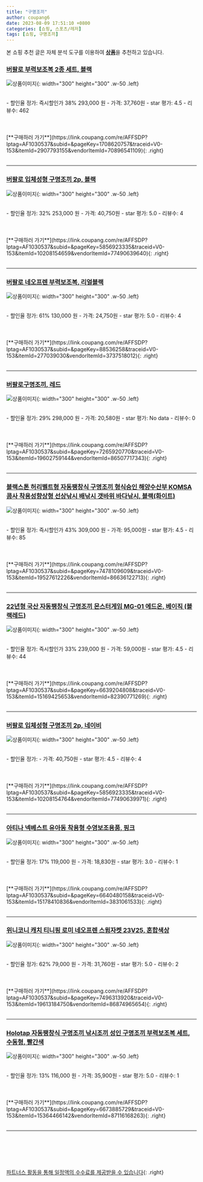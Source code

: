 ```yaml
---
title: "구명조끼"
author: coupang6
date: 2023-08-09 17:51:10 +0800
categories: [쇼핑, 스포츠/레저]
tags: [쇼핑, 구명조끼]
---
```


본 쇼핑 추천 글은 자체 분석 도구를 이용하여 [**상품**](https://link.coupang.com/a/bao1ui)을 추천하고 있습니다.

### [버팔로 부력보조복 2종 세트, 블랙](https://link.coupang.com/re/AFFSDP?lptag=AF1030537&subid=&pageKey=1708620757&traceid=V0-153&itemId=2907793155&vendorItemId=70896541109)

![상품이미지](https://thumbnail7.coupangcdn.com/thumbnails/remote/230x230ex/image/retail/images/4359828822880513-7624e64f-5fb2-4ffd-ac35-4b79bd103c3d.jpg){: width="300" height="300" .w-50 .left}


<br>
- 할인율 정가: 즉시할인가 38%  293,000   원
- 가격: 37,760원
- star 평가: 4.5
- 리뷰수: 462
<br>
<br>
<br>
<br>
[**구매하러 가기**](https://link.coupang.com/re/AFFSDP?lptag=AF1030537&subid=&pageKey=1708620757&traceid=V0-153&itemId=2907793155&vendorItemId=70896541109){: .right}
<br>
<br>

---

### [버팔로 입체성형 구명조끼 2p, 블랙](https://link.coupang.com/re/AFFSDP?lptag=AF1030537&subid=&pageKey=5856923335&traceid=V0-153&itemId=10208154659&vendorItemId=77490639640)

![상품이미지](https://thumbnail7.coupangcdn.com/thumbnails/remote/230x230ex/image/retail/images/4336050058834276-24fad9dc-6951-4e5d-9fb3-b225e2e4dbd1.jpg){: width="300" height="300" .w-50 .left}


<br>
- 할인율 정가: 32%  253,000   원
- 가격: 40,750원
- star 평가: 5.0
- 리뷰수: 4
<br>
<br>
<br>
<br>
[**구매하러 가기**](https://link.coupang.com/re/AFFSDP?lptag=AF1030537&subid=&pageKey=5856923335&traceid=V0-153&itemId=10208154659&vendorItemId=77490639640){: .right}
<br>
<br>

---

### [버팔로 네오프렌 부력보조복, 리얼블랙](https://link.coupang.com/re/AFFSDP?lptag=AF1030537&subid=&pageKey=88536258&traceid=V0-153&itemId=277039030&vendorItemId=3737518012)

![상품이미지](https://thumbnail10.coupangcdn.com/thumbnails/remote/230x230ex/image/retail/images/92476406905740-dde90dae-708d-4e8f-9cb0-7cf340417749.jpg){: width="300" height="300" .w-50 .left}


<br>
- 할인율 정가: 61%  130,000   원
- 가격: 24,750원
- star 평가: 5.0
- 리뷰수: 4
<br>
<br>
<br>
<br>
[**구매하러 가기**](https://link.coupang.com/re/AFFSDP?lptag=AF1030537&subid=&pageKey=88536258&traceid=V0-153&itemId=277039030&vendorItemId=3737518012){: .right}
<br>
<br>

---

### [버팔로구명조끼, 레드](https://link.coupang.com/re/AFFSDP?lptag=AF1030537&subid=&pageKey=7265920770&traceid=V0-153&itemId=19602759144&vendorItemId=86507717343)

![상품이미지](https://thumbnail6.coupangcdn.com/thumbnails/remote/230x230ex/image/rs_quotation_api/xw5jocg0/a83ab7ea1ee14b7a95275ee6a725e158.jpg){: width="300" height="300" .w-50 .left}


<br>
- 할인율 정가: 29%  298,000   원
- 가격: 20,580원
- star 평가: No data
- 리뷰수: 0
<br>
<br>
<br>
<br>
[**구매하러 가기**](https://link.coupang.com/re/AFFSDP?lptag=AF1030537&subid=&pageKey=7265920770&traceid=V0-153&itemId=19602759144&vendorItemId=86507717343){: .right}
<br>
<br>

---

### [블랙스톤 허리벨트형 자동팽창식 구명조끼 형식승인 해양수산부 KOMSA 콤사 착용성향상형 선상낚시 배낚시 갯바위 바다낚시, 블랙(화이트)](https://link.coupang.com/re/AFFSDP?lptag=AF1030537&subid=&pageKey=7478109609&traceid=V0-153&itemId=19527612226&vendorItemId=86636122713)

![상품이미지](https://thumbnail8.coupangcdn.com/thumbnails/remote/230x230ex/image/vendor_inventory/8cb9/c4d8f9d311a16a99031c8939e1b6c6b55d6cd605221bed90887d4d45e092.jpg){: width="300" height="300" .w-50 .left}


<br>
- 할인율 정가: 즉시할인가 43%  309,000   원
- 가격: 95,000원
- star 평가: 4.5
- 리뷰수: 85
<br>
<br>
<br>
<br>
[**구매하러 가기**](https://link.coupang.com/re/AFFSDP?lptag=AF1030537&subid=&pageKey=7478109609&traceid=V0-153&itemId=19527612226&vendorItemId=86636122713){: .right}
<br>
<br>

---

### [22년형 국산 자동팽창식 구명조끼 몬스터게임 MG-01 에드온, 베이직 (블랙레드)](https://link.coupang.com/re/AFFSDP?lptag=AF1030537&subid=&pageKey=6639204808&traceid=V0-153&itemId=15169425653&vendorItemId=82390771269)

![상품이미지](https://thumbnail7.coupangcdn.com/thumbnails/remote/230x230ex/image/vendor_inventory/d742/e33a586404e06c5ebe004cb580ef11a6fc1451dc7d680d6858c42435af44.jpg){: width="300" height="300" .w-50 .left}


<br>
- 할인율 정가: 즉시할인가 33%  239,000   원
- 가격: 59,000원
- star 평가: 4.5
- 리뷰수: 44
<br>
<br>
<br>
<br>
[**구매하러 가기**](https://link.coupang.com/re/AFFSDP?lptag=AF1030537&subid=&pageKey=6639204808&traceid=V0-153&itemId=15169425653&vendorItemId=82390771269){: .right}
<br>
<br>

---

### [버팔로 입체성형 구명조끼 2p, 네이비](https://link.coupang.com/re/AFFSDP?lptag=AF1030537&subid=&pageKey=5856923335&traceid=V0-153&itemId=10208154764&vendorItemId=77490639971)

![상품이미지](https://thumbnail10.coupangcdn.com/thumbnails/remote/230x230ex/image/retail/images/2021/07/16/17/7/8cc39368-d835-47fb-be51-aa8e26b4cd1a.jpg){: width="300" height="300" .w-50 .left}


<br>
- 할인율 정가: 
- 가격: 40,750원
- star 평가: 4.5
- 리뷰수: 4
<br>
<br>
<br>
<br>
[**구매하러 가기**](https://link.coupang.com/re/AFFSDP?lptag=AF1030537&subid=&pageKey=5856923335&traceid=V0-153&itemId=10208154764&vendorItemId=77490639971){: .right}
<br>
<br>

---

### [아티나 넥베스트 유아동 착용형 수영보조용품, 핑크](https://link.coupang.com/re/AFFSDP?lptag=AF1030537&subid=&pageKey=6640480158&traceid=V0-153&itemId=15178410836&vendorItemId=3831061533)

![상품이미지](https://thumbnail10.coupangcdn.com/thumbnails/remote/230x230ex/image/retail/images/1357882569084851-921e9f6b-e03c-4256-900e-6ec80ef7a0da.jpg){: width="300" height="300" .w-50 .left}


<br>
- 할인율 정가: 17%  119,000   원
- 가격: 18,830원
- star 평가: 3.0
- 리뷰수: 1
<br>
<br>
<br>
<br>
[**구매하러 가기**](https://link.coupang.com/re/AFFSDP?lptag=AF1030537&subid=&pageKey=6640480158&traceid=V0-153&itemId=15178410836&vendorItemId=3831061533){: .right}
<br>
<br>

---

### [위니코니 캐치 티니핑 로미 네오프렌 스윔자켓 23V25, 혼합색상](https://link.coupang.com/re/AFFSDP?lptag=AF1030537&subid=&pageKey=7496313920&traceid=V0-153&itemId=19613184750&vendorItemId=86874965654)

![상품이미지](https://thumbnail10.coupangcdn.com/thumbnails/remote/230x230ex/image/retail/images/2023/08/14/16/1/7ff390bf-85dd-43d2-9289-55519d3dae3b.jpg){: width="300" height="300" .w-50 .left}


<br>
- 할인율 정가: 62%  79,000   원
- 가격: 31,760원
- star 평가: 5.0
- 리뷰수: 2
<br>
<br>
<br>
<br>
[**구매하러 가기**](https://link.coupang.com/re/AFFSDP?lptag=AF1030537&subid=&pageKey=7496313920&traceid=V0-153&itemId=19613184750&vendorItemId=86874965654){: .right}
<br>
<br>

---

### [Holotap 자동팽창식 구명조끼 낚시조끼 성인 구명조끼 부력보조복 세트, 수동형, 빨간색](https://link.coupang.com/re/AFFSDP?lptag=AF1030537&subid=&pageKey=6673885729&traceid=V0-153&itemId=15364466142&vendorItemId=87116168263)

![상품이미지](https://thumbnail7.coupangcdn.com/thumbnails/remote/230x230ex/image/vendor_inventory/55d9/a5aa12de598827131615bee54ac346829bbc1fce818258acbd0f60975637.png){: width="300" height="300" .w-50 .left}


<br>
- 할인율 정가: 13%  116,000   원
- 가격: 35,900원
- star 평가: 5.0
- 리뷰수: 1
<br>
<br>
<br>
<br>
[**구매하러 가기**](https://link.coupang.com/re/AFFSDP?lptag=AF1030537&subid=&pageKey=6673885729&traceid=V0-153&itemId=15364466142&vendorItemId=87116168263){: .right}
<br>
<br>

---
<br><br><br><br><br> [파트너스 활동을 통해 일정액의 수수료를 제공받을 수 있습니다](https://link.coupang.com/a/bao1ui){: .right}